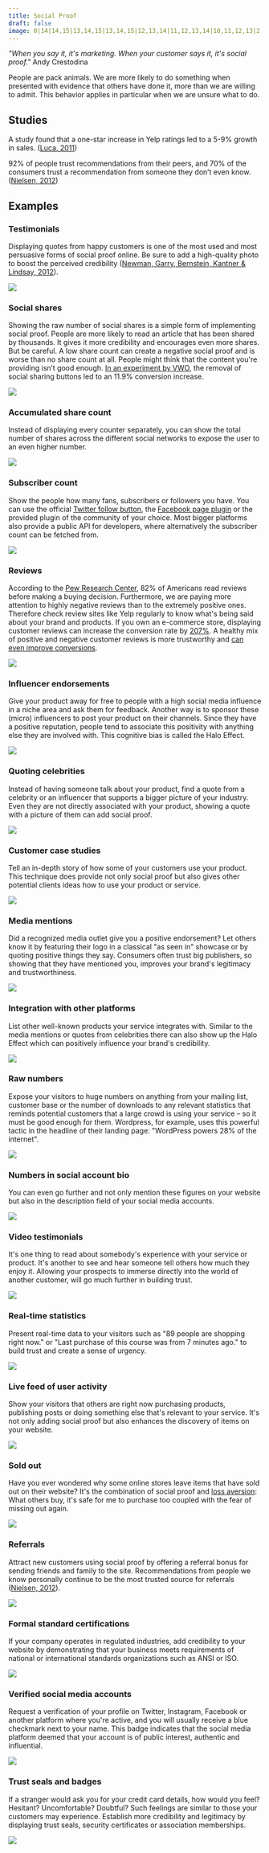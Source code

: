 ```yaml
---
title: Social Proof
draft: false
image: 0|14|14,15|13,14,15|13,14,15|12,13,14|11,12,13,14|10,11,12,13|2,3,9,10,11,12,13,14,15,16,17,18|2,3,5,6,7,8,9,10,11,12,13,14,15,16,17,18,19|2,3,5,6,7,8,9,10,11,12,13,14,15,16,17,18,19|2,3,5,6,7,8,9,10,11,12,13,14,15,16,17,18,19|2,3,5,6,7,8,9,10,11,12,13,14,15,16,17,18,19|2,3,5,6,7,8,9,10,11,12,13,14,15,16,17,18,19|2,3,5,6,7,8,9,10,11,12,13,14,15,16,17,18,19|2,3,5,6,7,8,9,10,11,12,13,14,15,16,17,18,19|2,3,5,6,7,8,9,10,11,12,13,14,15,16,17,18,19|2,3,5,6,7,8,9,10,11,12,13,14,15,16,17,18|2,3,8,9,10,11,12,13,14,15,16,17
---
```


*"When you say it, it's marketing. When your customer says it, it's social proof."* Andy Crestodina

People are pack animals. We are more likely to do something when presented with evidence that others have done it, more than we are willing to admit. This behavior applies in particular when we are unsure what to do.


## Studies

A study found that a one-star increase in Yelp ratings led to a 5-9% growth in sales. ([Luca, 2011](https://www.scribd.com/fullscreen/67460062))

92% of people trust recommendations from their peers, and 70% of the consumers trust a recommendation from someone they don’t even know. ([Nielsen, 2012](http://www.nielsen.com/us/en/insights/news/2012/trust-in-advertising--paid-owned-and-earned.html))


## Examples


### Testimonials
Displaying quotes from happy customers is one of the most used and most persuasive forms of social proof online. Be sure to add a high-quality photo to boost the perceived credibility ([Newman, Garry, Bernstein, Kantner & Lindsay, 2012](https://www.ncbi.nlm.nih.gov/pubmed/22869334)).

![](01-testimonials.png)


### Social shares
Showing the raw number of social shares is a simple form of implementing social proof. People are more likely to read an article that has been shared by thousands. It gives it more credibility and encourages even more shares. But be careful. A low share count can create a negative social proof and is worse than no share count at all. People might think that the content you're providing isn’t good enough. [In an experiment by VWO](https://vwo.com/blog/removing-social-sharing-buttons-from-ecommerce-product-page-increase-conversions/), the removal of social sharing buttons led to an 11.9% conversion increase.

![](02-social-shares.png)


### Accumulated share count
Instead of displaying every counter separately, you can show the total number of shares across the different social networks to expose the user to an even higher number.

![](03-accumulated-share-count.png)


### Subscriber count
Show the people how many fans, subscribers or followers you have. You can use the official [Twitter follow button](https://publish.twitter.com/#), the [Facebook page plugin](https://developers.facebook.com/docs/plugins/page-plugin) or the provided plugin of the community of your choice. Most bigger platforms also provide a public API for developers, where alternatively the subscriber count can be fetched from.

![](04-subscriber-count.png)


### Reviews
According to the [Pew Research Center](http://www.pewinternet.org/2016/12/19/online-reviews/), 82% of Americans read reviews before making a buying decision. Furthermore, we are paying more attention to highly negative reviews than to the extremely positive ones. Therefore check review sites like Yelp regularly to know what's being said about your brand and products. If you own an e-commerce store, displaying customer reviews can increase the conversion rate by [207%](https://www.yotpo.com/blog/ecommerce-conversion-rate/). A healthy mix of positive and negative customer reviews is more trustworthy and [can even improve conversions](https://www.crazyegg.com/blog/negative-reviews/).

![](05-reviews.png)


### Influencer endorsements
Give your product away for free to people with a high social media influence in a niche area and ask them for feedback. Another way is to sponsor these (micro) influencers to post your product on their channels. Since they have a positive reputation, people tend to associate this positivity with anything else they are involved with. This cognitive bias is called the Halo Effect.

![](06-influencer-marketing.png)


### Quoting celebrities
Instead of having someone talk about your product, find a quote from a celebrity or an influencer that supports a bigger picture of your industry. Even they are not directly associated with your product, showing a quote with a picture of them can add social proof.

![](07-quoting-celebrities.png)


### Customer case studies
Tell an in-depth story of how some of your customers use your product. This technique does provide not only social proof but also gives other potential clients ideas how to use your product or service.

![](08-customer-case-studies.png)


### Media mentions
Did a recognized media outlet give you a positive endorsement? Let others know it by featuring their logo in a classical "as seen in" showcase or by quoting positive things they say. Consumers often trust big publishers, so showing that they have mentioned you, improves your brand's legitimacy and trustworthiness.

![](09-media-mentions.png)


### Integration with other platforms
List other well-known products your service integrates with. Similar to the media mentions or quotes from celebrities there can also show up the Halo Effect which can positively influence your brand's credibility.

![](10-integrations.png)


### Raw numbers
Expose your visitors to huge numbers on anything from your mailing list, customer base or the number of downloads to any relevant statistics that reminds potential customers that a large crowd is using your service – so it must be good enough for them. Wordpress, for example, uses this powerful tactic in the headline of their landing page: "WordPress powers 28% of the internet".

![](11-raw-numbers.png)


### Numbers in social account bio
You can even go further and not only mention these figures on your website but also in the description field of your social media accounts.

![](12-numbers-in-bio.png)


### Video testimonials
It's one thing to read about somebody's experience with your service or product. It's another to see and hear someone tell others how much they enjoy it. Allowing your prospects to immerse directly into the world of another customer, will go much further in building trust.

![](13-video-testimonials.png)


### Real-time statistics
Present real-time data to your visitors such as "89 people are shopping right now." or "Last purchase of this course was from 7 minutes ago." to build trust and create a sense of urgency.

![](14-real-time-statistics.png)


### Live feed of user activity
Show your visitors that others are right now purchasing products, publishing posts or doing something else that's relevant to your service. It's not only adding social proof but also enhances the discovery of items on your website.

![](15-live-feed.png)


### Sold out
Have you ever wondered why some online stores leave items that have sold out on their website? It's the combination of social proof and [loss aversion](/loss-aversion/): What others buy, it's safe for me to purchase too coupled with the fear of missing out again.

![](16-sold-out.png)


### Referrals
Attract new customers using social proof by offering a referral bonus for sending friends and family to the site. Recommendations from people we know personally continue to be the most trusted source for referrals ([Nielsen, 2012](http://www.nielsen.com/us/en/insights/news/2012/trust-in-advertising--paid-owned-and-earned.html)).

![](17-referrals.png)


### Formal standard certifications
If your company operates in regulated industries, add credibility to your website by demonstrating that your business meets requirements of national or international standards organizations such as ANSI or ISO.

![](18-formal-standard-certifcations.png)


### Verified social media accounts
Request a verification of your profile on Twitter, Instagram, Facebook or another platform where you're active, and you will usually receive a blue checkmark next to your name. This badge indicates that the social media platform deemed that your account is of public interest, authentic and influential.

![](19-verified-social-media-account.png)


### Trust seals and badges
If a stranger would ask you for your credit card details, how would you feel? Hesitant? Uncomfortable? Doubtful? Such feelings are similar to those your customers may experience. Establish more credibility and legitimacy by displaying trust seals, security certificates or association memberships.

![](20-trust-seals.png)
